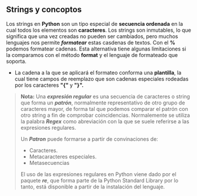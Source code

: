 ## Strings y concoptos

Los strings en **Python** son un tipo especial de **secuencia ordenada** en la cual todos los elementos son **caracteres**. Los strings son inmutables, lo que significa que una vez creadas no pueden ser cambiados, pero muchos lenguajes nos permite ***formatear*** estas casdenas de textos.
Con el **%** podemos formatear cadenas. Esta alternativa tiene algunas limitaciones si la comparamos con el método **format** y el lenguaje de formateado que soporta.

- La cadena a la que se aplicará el formateo conforma una **plantilla**, la cual tiene campos de reemplazo que son cadenas especiales rodeadas por los caracteres **"{"** y **"}".**

> **Nota:** Una ***expresión regular*** es una secuencia de caracteres o string que forma un ***patrón***, normalmente representativo de otro grupo de caracteres mayor, de forma tal que podemos comparar el patrón con otro string a fin de comprobar coincidencias. Normalemente se utiliza la palabra ***Regex*** como abreviación con la que se suele referirse a las expresiones regulares.
> 
> Un ***Patron*** puede formarse a partir de convinaciones de:
> - Caracteres.
> - Metacaracteres especiales.
> - Metasecuencias
>
> El uso de las expresiones regulares en Python viene dado por el paquete ***re***, que forma parte de la Python Standard Library por lo tanto, está disponible a partir de la instalación del lenguaje.

